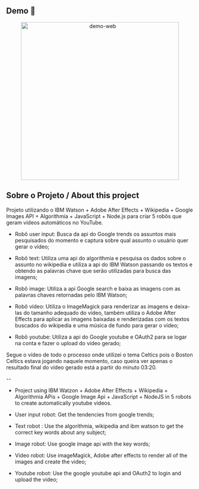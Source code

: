 ## Demo 📸

<div align="center" >
  <img src="./youtube_robot.gif" alt="demo-web" height="425">
</div>

## Sobre o Projeto / About this project

Projeto utilizando o IBM Watson + Adobe After Effects + Wikipedia + Google Images API + Algorithmia + JavaScript + Node.js para criar 5 robôs que geram vídeos automáticos no YouTube.

- Robô user input: Busca da api do Google trends os assuntos mais pesquisados do momento e captura sobre qual assunto o usuário quer gerar o vídeo;

- Robô text: Utiliza uma api do algorithmia e pesquisa os dados sobre o assunto no wikipedia e utiliza a api do IBM Watson passando os textos e obtendo as palavras chave que serão utilizadas para busca das imagens;

- Robô image: Utiliza a api Google search e baixa as imagens com as palavras chaves retornadas pelo IBM Watson;

- Robô vídeo: Utiliza o ImageMagick para renderizar as imagens e deixa-las do tamanho adequado do vídeo, também utiliza o Adobe After Effects para aplicar as imagens baixadas e renderizadas com os textos buscados do wikipedia e uma música de fundo para gerar o vídeo;

- Robô youtube: Utiliza a api do Google youtube e OAuth2 para se logar na conta e fazer o upload do vídeo gerado;

Segue o vídeo de todo o processo onde utilizei o tema Celtics pois o Boston Celtics estava jogando naquele momento, caso queira ver apenas o resultado final do vídeo gerado está a partir do minuto 03:20.

--

- Project using IBM Watzon + Adobe After Effects + Wikipedia + Algorithmia APis + Google Image Api + JavaScript + NodeJS in 5 robots to create automatically youtube videos.

 - User input robot: Get the tendencies from google trends;

 - Text robot : Use the algorithmia, wikipedia and ibm watson to get the correct key words about any subject;

 - Image robot: Use google image api with the key words;

 - Video robot: Use imageMagick, Adobe after effects to render all of the images and create the video;

 - Youtube robot: Use the google youtube api and OAuth2 to login and upload the video;
 
